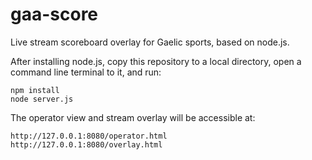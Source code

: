 # gaa-score
Live stream scoreboard overlay for Gaelic sports, based on node.js.

After installing node.js, copy this repository to a local directory, open a command line terminal to it, and run:
```
npm install
node server.js
```

The operator view and stream overlay will be accessible at:
```
http://127.0.0.1:8080/operator.html
http://127.0.0.1:8080/overlay.html
```
